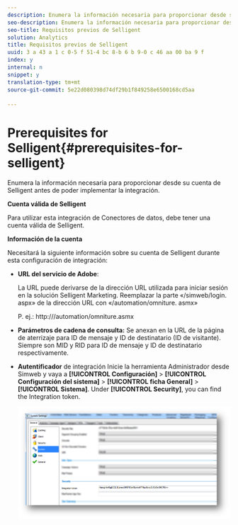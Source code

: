 ```yaml
---
description: Enumera la información necesaria para proporcionar desde su cuenta de Selligent antes de poder implementar la integración.
seo-description: Enumera la información necesaria para proporcionar desde su cuenta de Selligent antes de poder implementar la integración.
seo-title: Requisitos previos de Selligent
solution: Analytics
title: Requisitos previos de Selligent
uuid: 3 a 43 a 1 c 0-5 f 51-4 bc 8-b 6 b 9-0 c 46 aa 00 ba 9 f
index: y
internal: n
snippet: y
translation-type: tm+mt
source-git-commit: 5e22d080398d74df29b1f849258e6500168cd5aa

---
```



# Prerequisites for Selligent{#prerequisites-for-selligent}

Enumera la información necesaria para proporcionar desde su cuenta de Selligent antes de poder implementar la integración.

**Cuenta válida de Selligent**

Para utilizar esta integración de Conectores de datos, debe tener una cuenta válida de Selligent.

**Información de la cuenta**

Necesitará la siguiente información sobre su cuenta de Selligent durante esta configuración de integración:

* **URL del servicio de Adobe**:

   La URL puede derivarse de la dirección URL utilizada para iniciar sesión en la solución Selligent Marketing. Reemplazar la parte «/simweb/login. aspx» de la dirección URL con «/automation/omniture. asmx»

   P. ej.: http://<client-specific install url>/automation/omniture.asmx

* **Parámetros de cadena de consulta:** Se anexan en la URL de la página de aterrizaje para ID de mensaje y ID de destinatario (ID de visitante). Siempre son MID y RID para ID de mensaje y ID de destinatario respectivamente.

* **Autentificador** de integración Inicie la herramienta Administrador desde Simweb y vaya a **[!UICONTROL Configuración]** &gt; **[!UICONTROL Configuración del sistema]** &gt; **[!UICONTROL ficha General]** &gt; **[!UICONTROL Sistema]**. Under **[!UICONTROL Security]**, you can find the Integration token.

   ![](assets/selligent-integration_token.png)

